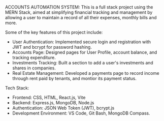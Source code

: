 ACCOUNTS AUTOMATION SYSTEM: This is a full stack project using the MERN Stack, aimed at simplifying financial tracking and management by allowing a user to maintain a record of all their expenses, monthly bills and more. 

Some of the key features of this project include:
- User Authentication: Implemented secure login and registration with JWT and bcrypt for password hashing.
- Accounts Page: Designed pages for User Profile, account balance, and tracking expenditure.
- Investments Tracking: Built a section to add a user's investments and shares in companies.
- Real Estate Management: Developed a payments page to record income through rent paid by tenants, and montior its payment status.

Tech Stack:
- Frontend: CSS, HTML, React.js, Vite
- Backend: Express.js, MongoDB, Node.js
- Authentication: JSON Web Token (JWT), bcrypt.js
- Development Environment: VS Code, Git Bash, MongoDB Compass. 
